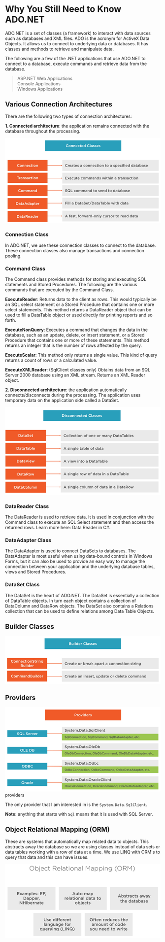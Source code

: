 # Why You Still Need to Know ADO.NET

ADO.NET is a set of classes (a framework) to interact with data sources such as databases and XML files. ADO is the acronym for ActiveX Data Objects. It allows us to connect to underlying data or databases. It has classes and methods to retrieve and manipulate data.

The following are a few of the .NET applications that use ADO.NET to connect to a database, execute commands and retrieve data from the database.

> ASP.NET Web Applications      
> Console Applications      
> Windows Applications      

## Various Connection Architectures

There are the following two types of connection architectures:

**1. Connected architecture**: the application remains connected with the database throughout the processing.

![Connected classes](assets/images/connected-classes.jpg "Connected classes")

### Connection Class

In ADO.NET, we use these connection classes to connect to the database. These connection classes also manage transactions and connection pooling. 

### Command Class

The Command class provides methods for storing and executing SQL statements and Stored Procedures. The following are the various commands that are executed by the Command Class.

**ExecuteReader**: Returns data to the client as rows. This would typically be an SQL select statement or a Stored Procedure that contains one or more select statements. This method returns a DataReader object that can be used to fill a DataTable object or used directly for printing reports and so forth.

**ExecuteNonQuery**: Executes a command that changes the data in the database, such as an update, delete, or insert statement, or a Stored Procedure that contains one or more of these statements. This method returns an integer that is the number of rows affected by the query.

**ExecuteScalar**: This method only returns a single value. This kind of query returns a count of rows or a calculated value.

**ExecuteXMLReader**: (SqlClient classes only) Obtains data from an SQL Server 2000 database using an XML stream. Returns an XML Reader object.

**2. Disconnected architecture**: the application automatically connects/disconnects during the processing. The application uses temporary data on the application side called a DataSet.

![Disconnected classes](assets/images/disconnected-classes.jpg "Disconnected classes")

### DataReader Class

The DataReader is used to retrieve data. It is used in conjunction with the Command class to execute an SQL Select statement and then access the returned rows. Learn more here: Data Reader in C#.

### DataAdapter Class

The DataAdapter is used to connect DataSets to databases. The DataAdapter is most useful when using data-bound controls in Windows Forms, but it can also be used to provide an easy way to manage the connection between your application and the underlying database tables, views and Stored Procedures.

### DataSet Class

The DataSet is the heart of ADO.NET. The DataSet is essentially a collection of DataTable objects. In turn each object contains a collection of DataColumn and DataRow objects. The DataSet also contains a Relations collection that can be used to define relations among Data Table Objects.

## Builder Classes

![Builder classes](assets/images/builder-classes.jpg "Builder classes")

## Providers

![Providers](assets/images/providers.jpg "Providers")providers

The only provider that I am interested in is the ``System.Data.SqlClient``.

**Note:** anything that starts with ``Sql`` means that it is used with SQL Server.

## Object Relational Mapping (ORM)

These are systems that automatically map related data to objects. This abstracts away the database so we are using classes instead of data sets or data tables working with a row of data at a time. We use LINQ with ORM's to query that data and this can have issues.

![Object Relational Mapping](assets/images/object-relational-mapping.jpg "Object Relational Mapping")
